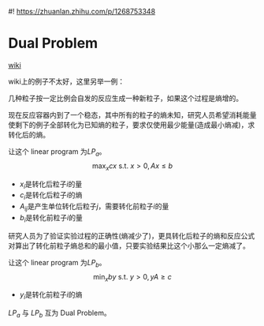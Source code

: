 #! https://zhuanlan.zhihu.com/p/1268753348
# Dual Problem
[wiki](https://en.wikipedia.org/wiki/Dual_linear_program)

wiki上的例子不太好，这里另举一例：

几种粒子按一定比例会自发的反应生成一种新粒子，如果这个过程是熵增的。

现在反应容器内到了一个稳态，其中所有的粒子的熵未知，研究人员希望消耗能量使剩下的例子全部转化为已知熵的粒子，要求仅使用最少能量(造成最小熵减)，求转化后的熵。

让这个 linear program 为$LP_a$。
$$\max_x{cx}\text{ s.t. }x>0,Ax\le b$$
- $x_i$是转化后粒子$i$的量
- $c_i$是转化后粒子$i$的熵
- $A_{ij}$是产生单位转化后粒子$j$，需要转化前粒子$i$的量
- $b_i$是转化前粒子$i$的量

研究人员为了验证实验过程的正确性(熵减少了)，更具转化后粒子的熵和反应公式对算出了转化前粒子熵总和的最小值，只要实验结果比这个小那么一定熵减了。

让这个 linear program 为$LP_b$。
$$\min_x{by}\text{ s.t. }y>0,yA\ge c$$
- $y_i$是转化前粒子$i$的熵

$LP_a$ 与 $LP_b$ 互为 Dual Problem。 





